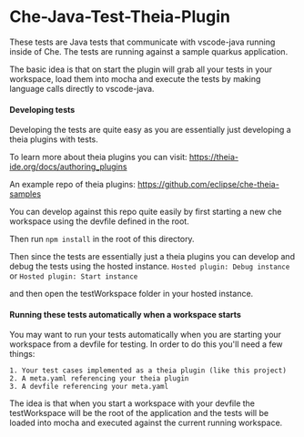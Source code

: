 # Che-Java-Test-Theia-Plugin
These tests are Java tests that communicate with vscode-java running inside of Che.
The tests are running against a sample quarkus application.

The basic idea is that on start the plugin will grab all your tests in your workspace, load them into
mocha and execute the tests by making language calls directly to vscode-java.

#### Developing tests
Developing the tests are quite easy as you are essentially just developing a theia plugins with tests.

To learn more about theia plugins you can visit: https://theia-ide.org/docs/authoring_plugins

An example repo of theia plugins: https://github.com/eclipse/che-theia-samples

You can develop against this repo quite easily by first starting a new che workspace using the devfile defined in the root.

Then run `npm install` in the root of this directory.

Then since the tests are essentially just a theia plugins you can develop and debug the tests using the hosted instance.
`Hosted plugin: Debug instance` or `Hosted plugin: Start instance`

and then open the testWorkspace folder in your hosted instance.

#### Running these tests automatically when a workspace starts
You may want to run your tests automatically when you are starting your workspace from a devfile for testing.
In order to do this you'll need a few things:

    1. Your test cases implemented as a theia plugin (like this project)
    2. A meta.yaml referencing your theia plugin
    3. A devfile referencing your meta.yaml

The idea is that when you start a workspace with your devfile the testWorkspace will be the root of the application
and the tests will be loaded into mocha and executed against the current running workspace.
